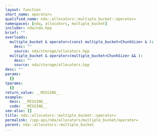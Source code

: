 ```yaml
---
layout: function
short_name: operator=
qualified_name: nda::allocators::multiple_bucket::operator=
namespaces: [nda, allocators, multiple_bucket]
includer: nda/nda.hpp
brief: ""
overloads:
  multiple_bucket & operator=(const multiple_bucket<ChunkSize> & ):
    desc: ""
    source: nda/storage/allocators.hpp
  multiple_bucket & operator=(multiple_bucket<ChunkSize> && ):
    desc: ""
    source: nda/storage/allocators.hpp
desc: ""
params:
  {}
tparams:
  {}
return_value: __MISSING__
example:
  desc: __MISSING__
  code: __MISSING__
see-also: []
title: nda::allocators::multiple_bucket::operator=
permalink: /cpp-api/nda/allocators/multiple_bucket/operator=
parent: nda::allocators::multiple_bucket
...
```


